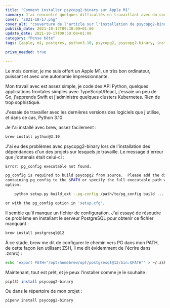 ```yaml
---
title: "Comment installer psycopg2-binary sur Apple M1"
summary: J'ai rencontré quelques difficultés en travaillant avec du code Python accédant à des bases de données PostgreSQL. Voici comment j'ai résolu le problème.
cover: "2021-10-17.png"
cover_alt: "couverture de l'article sur l'installation de psycopg2-binary sur mac m1"
publish_date: 2021-10-17T09:30:00+01:00
update_date: 2021-10-17T09:30:00+01:00
category: "Pense bête"
tags: [apple, m1, postgres, python3.10, psycopg2, psycopg2-binary, installation]

prism_needed: true

---
```


Le mois dernier, je me suis offert un Apple M1, un très bon ordinateur, puissant et avec une autonomie impressionnante.

Mon travail avec est assez simple, je code des API Python, quelques applications frontales simples avec TypeScript/React, j'essaie un peu de Go, j'apprends Swift et j'administre quelques clusters Kubernetes. Rien de trop sophistiqué.

J'essaie de travailler avec les dernières versions des logiciels que j'utilise, et dans ce cas, Python 3.10.

Je l'ai installé avec brew, assez facilement :

```bash
brew install python@3.10
```

J'ai eu des problèmes avec psycopg2-binary lors de l'installation des dépendances d'un des projets sur lesquels je travaille. Le message d'erreur que j'obtenais était celui-ci :

```bash
Error: pg_config executable not found.

pg_config is required to build psycopg2 from source.  Please add the directory
containing pg_config to the $PATH or specify the full executable path with the
option:

    python setup.py build_ext --pg-config /path/to/pg_config build ...

or with the pg_config option in 'setup.cfg'.
```

Il semble qu'il manque un fichier de configuration. J'ai essayé de résoudre ce problème en installant le serveur PostgreSQL pour obtenir ce fichier manquant :

```bash
brew install postgresql@12
```

À ce stade, brew me dit de configurer le chemin vers PG dans mon PATH, de cette façon (en utilisant ZSH, il me dit évidemment de l'écrire dans .zshrc) :

```bash
echo 'export PATH="/opt/homebrew/opt/postgresql@12/bin:$PATH"' > ~/.zshrc
```

Maintenant, tout est prêt, et je peux l'installer comme je le souhaite :

```bash
pip(3) install psycopg2-binary
```

Ou dans le répertoire de mon projet :

```bash
pipenv install psycopg2-binary
```
